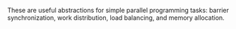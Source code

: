 These are useful abstractions for simple parallel programming tasks:
barrier synchronization, work distribution, load balancing, and memory
allocation.
